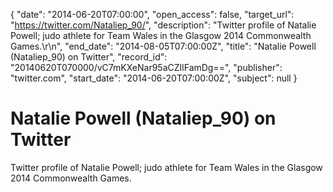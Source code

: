 {
  "date": "2014-06-20T07:00:00", 
  "open_access": false, 
  "target_url": "https://twitter.com/Nataliep_90/", 
  "description": "Twitter profile of Natalie Powell; judo athlete for Team Wales in the Glasgow 2014 Commonwealth Games.\r\n", 
  "end_date": "2014-08-05T07:00:00Z", 
  "title": "Natalie Powell (Nataliep_90) on Twitter", 
  "record_id": "20140620T070000/vC7mKXeNar95aCZIlFamDg==", 
  "publisher": "twitter.com", 
  "start_date": "2014-06-20T07:00:00Z", 
  "subject": null
}

# Natalie Powell (Nataliep_90) on Twitter

Twitter profile of Natalie Powell; judo athlete for Team Wales in the Glasgow 2014 Commonwealth Games.
